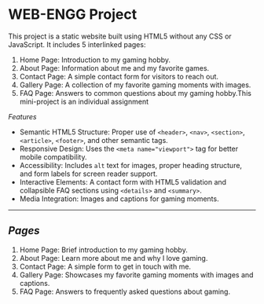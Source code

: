 # WEB-ENGG Project
This project is a static website built using HTML5 without any CSS or JavaScript. It includes 5 interlinked pages:
1. Home Page: Introduction to my gaming hobby.
2. About Page: Information about me and my favorite games.
3. Contact Page: A simple contact form for visitors to reach out.
4. Gallery Page: A collection of my favorite gaming moments with images.
5. FAQ Page: Answers to common questions about my gaming hobby.This mini-project is an individual assignment

*Features*
- Semantic HTML5 Structure: Proper use of `<header>`, `<nav>`, `<section>`, `<article>`, `<footer>`, and other semantic tags.
- Responsive Design: Uses the `<meta name="viewport">` tag for better mobile compatibility.
- Accessibility: Includes `alt` text for images, proper heading structure, and form labels for screen reader support.
- Interactive Elements: A contact form with HTML5 validation and collapsible FAQ sections using `<details>` and `<summary>`.
- Media Integration: Images and captions for gaming moments.

---

## *Pages*
1. Home Page: Brief introduction to my gaming hobby.
2. About Page: Learn more about me and why I love gaming.
3. Contact Page: A simple form to get in touch with me.
4. Gallery Page: Showcases my favorite gaming moments with images and captions.
5. FAQ Page: Answers to frequently asked questions about gaming.
